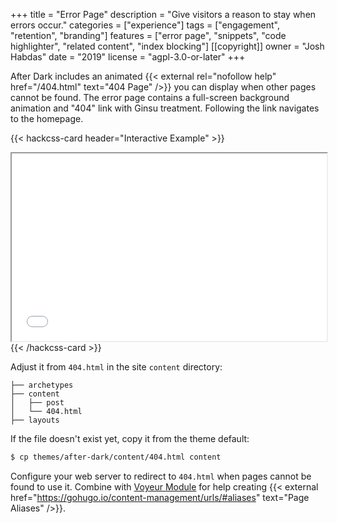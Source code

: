+++
title = "Error Page"
description = "Give visitors a reason to stay when errors occur."
categories = ["experience"]
tags = ["engagement", "retention", "branding"]
features = ["error page", "snippets", "code highlighter", "related content", "index blocking"]
[[copyright]]
  owner = "Josh Habdas"
  date = "2019"
  license = "agpl-3.0-or-later"
+++

After Dark includes an animated {{< external rel="nofollow help" href="/404.html" text="404 Page" />}} you can display when other pages cannot be found. The error page contains a full-screen background animation and "404" link with Ginsu treatment. Following the link navigates to the homepage.

{{< hackcss-card header="Interactive Example" >}}
  <iframe title="Error Page Example" width="100%" height="300" src="/404.html"></iframe>
{{< /hackcss-card >}}

<!--more-->

Adjust it from `404.html` in the site `content` directory:

```
├── archetypes
├── content
│   ├── post
│   └── 404.html
├── layouts
```

If the file doesn't exist yet, copy it from the theme default:

```sh
$ cp themes/after-dark/content/404.html content
```

Configure your web server to redirect to `404.html` when pages cannot be found to use it. Combine with [Voyeur Module](/module/voyeur) for help creating {{< external href="https://gohugo.io/content-management/urls/#aliases" text="Page Aliases" />}}.
